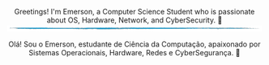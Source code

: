 

<p align="center"> Greetings! I'm Emerson, a Computer Science Student who is passionate about OS, Hardware, Network, and CyberSecurity. 👾

<img src="src/header.png" alt="Header Image" />

<p align="center"> Olá! Sou o Emerson, estudante de Ciência da Computação, apaixonado por Sistemas Operacionais, Hardware, Redes e CyberSegurança. 👾